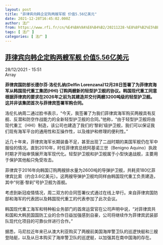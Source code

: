 ```yaml
---
layout: post
title: "菲律宾向韩企定购两艘军舰 价值5.56亿美元"
date: 2021-12-28T16:45:02.000Z
author: 法广
from: https://www.rfi.fr/cn/%E4%BA%9A%E6%B4%B2/20211228-%E8%8F%B2%E5%BE%8B%E5%AE%BE%E5%90%91%E9%9F%A9%E4%BC%81%E5%AE%9A%E8%B4%AD%E4%B8%A4%E8%89%98%E5%86%9B%E8%88%B0-%E4%BB%B7%E5%80%BC5-56%E4%BA%BF%E7%BE%8E%E5%85%83
tags: [ 法广 ]
categories: [ 法广 ]
---
```

<!--1640709902000-->
[菲律宾向韩企定购两艘军舰 价值5.56亿美元](https://www.rfi.fr/cn/%E4%BA%9A%E6%B4%B2/20211228-%E8%8F%B2%E5%BE%8B%E5%AE%BE%E5%90%91%E9%9F%A9%E4%BC%81%E5%AE%9A%E8%B4%AD%E4%B8%A4%E8%89%98%E5%86%9B%E8%88%B0-%E4%BB%B7%E5%80%BC5-56%E4%BA%BF%E7%BE%8E%E5%85%83)
------

<div>
<div>28/12/2021 - 15:51</div>Array<p><strong>                    菲律宾国防部长德尔芬·洛伦扎纳(Delfin Lorenzana)12月28日签署了为菲律宾海军从韩国现代重工集团(HHI) 订购两艘新的轻型护卫舰的协议。韩国现代重工同意根据菲律宾的要求在2026年之前为其建造并交付两艘3200吨级的轻型护卫舰。这并非该集团首次与菲律宾签署军购合同。                </strong></p><div >                    <p>洛伦扎纳周二通过脸书表示，“今天，我签署了为我们菲律宾海军购买两艘具有反舰、反潜和防空作战能力的全新轻型护卫舰的合同。”他称，“由于轻型护卫舰将由现代重工（HHI）制造，该公司也建造了我们的‘黎刹’级护卫舰，我们可以保证我们现有海军平台的通用性和互操作性，以及维护和修理的便利性。”</p><p>近几十年来，菲律宾海军长期装备不足，甚至出现了二战时期的美国军舰仍在军中服役的情况。直到2010年，时任菲律宾总统阿基诺三世（Benigno Aquino）执政时期才开始审慎展开海军现代化。轻型护卫舰和护卫舰属于小型快速战舰，主要用于保护其他船只免受攻击。</p><p>菲律宾于2016年向韩国订购两艘排水量为2600吨的导弹护卫舰，共耗资180亿菲律宾比索（约合3.6亿美元）。这两艘导弹护卫舰均同样由韩国现代重工负责建造，其中“何塞·黎刹”号护卫舰为首舰。</p><p>考虑到新冠疫情情况，周二双方的合同签署仪式通过在线上举行。来自菲律宾国防部和海军的代表团以及韩国现代重工的代表参加了此次会议。</p><p>韩国现代重工海军和特种船业务部门的首席运营官在公司声明中说，“对菲律宾共和国和大韩民国国防工业的合作日益加强感到自豪，公司将继续作为菲律宾武装部队现代化项目的可靠伙伴进行合作。”</p><p>据悉，马尼拉近年来已从澳大利亚购买了两艘前美国海岸警卫队的巡逻快艇和三艘登陆艇，以及从日本购买了海岸警卫队的巡逻艇，以加强其在南中国海的存在。</p>                                            <div data-selfpromo-newsletter>    </div>    <div data-selfpromo-app>    </div>                </div>
</div>

